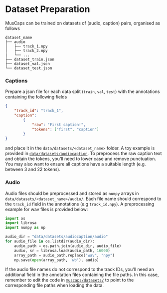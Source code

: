 # Dataset Preparation

MusCaps can be trained on datasets of (audio, caption) pairs, organised as follows

```
dataset_name
├── audio            
│   ├── track_1.npy
│   ├── track_2.npy
|   └── ...
├── dataset_train.json    
├── dataset_val.json    
└── dataset_test.json
```

### Captions
Prepare a json file for each data split (`train`, `val`, `test`) with the annotations containing the following fields

```json
{
    "track_id": "track_1", 
    "caption": 
        {
            "raw": "First caption!", 
            "tokens": ["first", "caption"]
        }
}
```
and place it in the `data/datasets/<dataset_name>` folder. A toy example is provided in [`data/datasets/audiocaption`](datasets/audiocaption). To preprocess the raw caption text and obtain the tokens, you'll need to lower case and remove punctuation. You may also want to ensure all captions have a suitable length (e.g. between 3 and 22 tokens).

### Audio
Audio files should be preprocessed and stored as `numpy` arrays in `data/datasets/<dataset_name>/audio/`. Each file name should correspond to the `track_id` field in the annotations (e.g `track_id.npy`). A preprocessing example for wav files is provided below:

```python
import os
import librosa
import numpy as np

audio_dir = "data/datasets/audiocaption/audio"
for audio_file in os.listdir(audio_dir):
    audio_path = os.path.join(audio_dir, audio_file)
    audio, sr = librosa.load(audio_path, 16000)
    array_path = audio_path.replace("wav", "npy")
    np.save(open(array_path, 'wb'), audio)
```

If the audio file names do not correspond to the track IDs, you'll need an additional field in the annotation files containing the file paths. In this case, remember to edit the code in [`muscaps/datasets/`](../muscaps/datasets/) to point to the corresponding file paths when loading the data.
